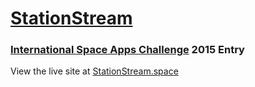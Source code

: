 # [StationStream](https://stationstream.space)
### [International Space Apps Challenge](https://2015.spaceappschallenge.org/project/stationstream/) 2015 Entry

View the live site at [StationStream.space](https://stationstream.space)
